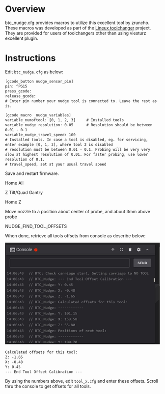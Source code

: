# Overview

btc_nudge.cfg provides macros to utilize this excellent tool by zruncho. These macros was developed as part of the [Lineux toolchanger](https://github.com/Bikin-Creative/Lineux-Toolchanger)
project. They are provided for users of toolchangers other than using viesturz excellent plugin.

# Instructions

Edit `btc_nudge.cfg` as below:

```
[gcode_button nudge_sensor_pin]
pin: ^PG15
press_gcode:
release_gcode:
# Enter pin number your nudge tool is connected to. Leave the rest as is.
```

```
[gcode_macro _nudge_variables]
variable_numoftool: [0, 1, 2, 3]     # Installed tools
variable_nudge_resolution: 0.05      # Resolution should be between 0.01 - 0.1
variable_nudge_travel_speed: 100
# Installed tools. In case a tool is disabled, eg. for servicing, enter example [0, 1, 3], where tool 2 is disabled
# resolution must be between 0.01 - 0.1. Probing will be very very slow at highest resolution of 0.01. For faster probing, use lower resolution of 0.1.
# travel_speed, set at your usual travel speed
```

Save and restart firmware.

Home All

Z Tilt/Quad Gantry

Home Z

Move nozzle to a position about center of probe, and about 3mm above probe

NUDGE_FIND_TOOL_OFFSETS

When done, retrieve all tools offsets from console as describe below:

![](https://github.com/Bikin-Creative/Lineux-Toolchanger/blob/main/Images/nudge_result.jpg)

```
Calculated offsets for this tool:
Z: -1.65
X: -0.48
Y: 0.45
--- End Tool Offset Calibration ---
```

By using the numbers above, edit `tool_x.cfg` and enter these offsets. Scroll thru the console to get offsets for all tools.
